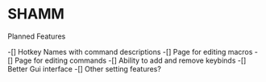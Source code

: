 # SHAMM



Planned Features

-[] Hotkey Names with command descriptions
-[] Page for editing macros
-[] Page for editing commands
-[] Ability to add and remove keybinds
-[] Better Gui interface
-[] Other setting features? 
